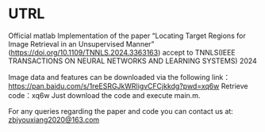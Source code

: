 # UTRL
Official matlab Implementation of the paper “Locating Target Regions for Image Retrieval in an Unsupervised Manner” (https://doi.org/10.1109/TNNLS.2024.3363163) accept to TNNLS(IEEE TRANSACTIONS ON NEURAL NETWORKS AND LEARNING SYSTEMS) 2024

Image data and features can be downloaded via the following link：https://pan.baidu.com/s/1reESRGJkWRligvCFCjkkdg?pwd=xq6w Retrieve code：xq6w 
Just download the code and execute main.m.

For any queries regarding the paper and code you can contact us at: zbjyouxiang2020@163.com

